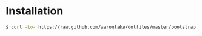 # Installation

``` bash
$ curl -Lo- https://raw.github.com/aaronlake/dotfiles/master/bootstrap.sh | bash
```
